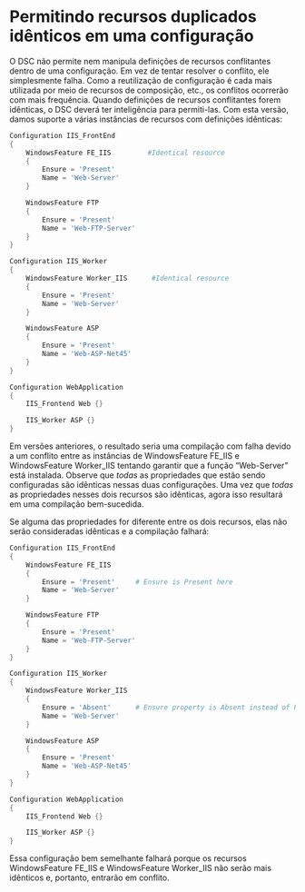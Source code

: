 # Permitindo recursos duplicados idênticos em uma configuração

O DSC não permite nem manipula definições de recursos conflitantes dentro de uma configuração. Em vez de tentar resolver o conflito, ele simplesmente falha. Como a reutilização de configuração é cada mais utilizada por meio de recursos de composição, etc., os conflitos ocorrerão com mais frequência. Quando definições de recursos conflitantes forem idênticas, o DSC deverá ter inteligência para permiti-las. Com esta versão, damos suporte a várias instâncias de recursos com definições idênticas:

```powershell
Configuration IIS_FrontEnd
{
    WindowsFeature FE_IIS         #Identical resource
    {
        Ensure = 'Present'
        Name = 'Web-Server'
    }

    WindowsFeature FTP
    {
        Ensure = 'Present'
        Name = 'Web-FTP-Server'
    }
}

Configuration IIS_Worker
{
    WindowsFeature Worker_IIS      #Identical resource
    {
        Ensure = 'Present'
        Name = 'Web-Server'
    }

    WindowsFeature ASP
    {
        Ensure = 'Present'
        Name = 'Web-ASP-Net45'
    }
}

Configuration WebApplication
{
    IIS_Frontend Web {}

    IIS_Worker ASP {}
}
```

Em versões anteriores, o resultado seria uma compilação com falha devido a um conflito entre as instâncias de WindowsFeature FE_IIS e WindowsFeature Worker_IIS tentando garantir que a função “Web-Server” está instalada. Observe que *todas* as propriedades que estão sendo configuradas são idênticas nessas duas configurações. Uma vez que *todas* as propriedades nesses dois recursos são idênticas, agora isso resultará em uma compilação bem-sucedida. 

Se alguma das propriedades for diferente entre os dois recursos, elas não serão consideradas idênticas e a compilação falhará:

```powershell
Configuration IIS_FrontEnd
{
    WindowsFeature FE_IIS
    {
        Ensure = 'Present'     # Ensure is Present here
        Name = 'Web-Server'
    }

    WindowsFeature FTP
    {
        Ensure = 'Present'
        Name = 'Web-FTP-Server'
    }
}

Configuration IIS_Worker
{
    WindowsFeature Worker_IIS
    {
        Ensure = 'Absent'      # Ensure property is Absent instead of Present
        Name = 'Web-Server'
    }

    WindowsFeature ASP
    {
        Ensure = 'Present'
        Name = 'Web-ASP-Net45'
    }
}

Configuration WebApplication
{
    IIS_Frontend Web {}

    IIS_Worker ASP {}
}
```

Essa configuração bem semelhante falhará porque os recursos WindowsFeature FE_IIS e WindowsFeature Worker_IIS não serão mais idênticos e, portanto, entrarão em conflito.

<!--HONumber=Jun16_HO4-->


